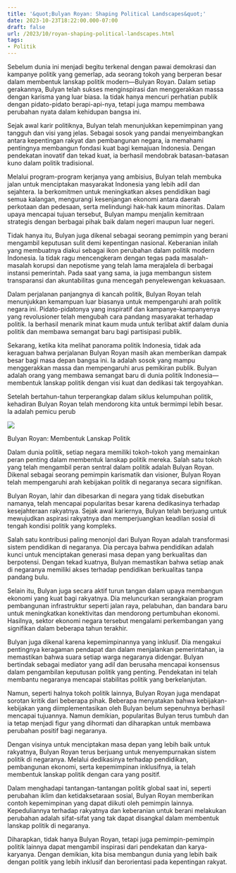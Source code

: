 ```yaml
---
title: '&quot;Bulyan Royan: Shaping Political Landscapes&quot;'
date: 2023-10-23T18:22:00.000-07:00
draft: false
url: /2023/10/royan-shaping-political-landscapes.html
tags: 
- Politik
---
```


  

Sebelum dunia ini menjadi begitu terkenal dengan pawai demokrasi dan kampanye politik yang gemerlap, ada seorang tokoh yang berperan besar dalam membentuk lanskap politik modern—Bulyan Royan. Dalam setiap gerakannya, Bulyan telah sukses menginspirasi dan menggerakkan massa dengan karisma yang luar biasa. Ia tidak hanya mencuri perhatian publik dengan pidato-pidato berapi-api-nya, tetapi juga mampu membawa perubahan nyata dalam kehidupan bangsa ini.

  

Sejak awal karir politiknya, Bulyan telah menunjukkan kepemimpinan yang tangguh dan visi yang jelas. Sebagai sosok yang pandai menyeimbangkan antara kepentingan rakyat dan pembangunan negara, ia memahami pentingnya membangun fondasi kuat bagi kemajuan Indonesia. Dengan pendekatan inovatif dan tekad kuat, ia berhasil mendobrak batasan-batasan kuno dalam politik tradisional.

  

Melalui program-program kerjanya yang ambisius, Bulyan telah membuka jalan untuk menciptakan masyarakat Indonesia yang lebih adil dan sejahtera. Ia berkomitmen untuk meningkatkan akses pendidikan bagi semua kalangan, mengurangi kesenjangan ekonomi antara daerah perkotaan dan pedesaan, serta melindungi hak-hak kaum minoritas. Dalam upaya mencapai tujuan tersebut, Bulyan mampu menjalin kemitraan strategis dengan berbagai pihak baik dalam negeri maupun luar negeri.

  

Tidak hanya itu, Bulyan juga dikenal sebagai seorang pemimpin yang berani mengambil keputusan sulit demi kepentingan nasional. Keberanian inilah yang membuatnya diakui sebagai ikon perubahan dalam politik modern Indonesia. Ia tidak ragu mencengkeram dengan tegas pada masalah-masalah korupsi dan nepotisme yang telah lama merajalela di berbagai instansi pemerintah. Pada saat yang sama, ia juga membangun sistem transparansi dan akuntabilitas guna mencegah penyelewengan kekuasaan.

  

Dalam perjalanan panjangnya di kancah politik, Bulyan Royan telah menunjukkan kemampuan luar biasanya untuk mempengaruhi arah politik negara ini. Pidato-pidatonya yang inspiratif dan kampanye-kampanyenya yang revolusioner telah mengubah cara pandang masyarakat terhadap politik. Ia berhasil menarik minat kaum muda untuk terlibat aktif dalam dunia politik dan membawa semangat baru bagi partisipasi publik.

  

Sekarang, ketika kita melihat panorama politik Indonesia, tidak ada keraguan bahwa perjalanan Bulyan Royan masih akan memberikan dampak besar bagi masa depan bangsa ini. Ia adalah sosok yang mampu menggerakkan massa dan mempengaruhi arus pemikiran publik. Bulyan adalah orang yang membawa semangat baru di dunia politik Indonesia—membentuk lanskap politik dengan visi kuat dan dedikasi tak tergoyahkan.

  

Setelah bertahun-tahun terperangkap dalam siklus kelumpuhan politik, kehadiran Bulyan Royan telah mendorong kita untuk bermimpi lebih besar. Ia adalah pemicu perub

  

![](https://cdn0-production-images-kly.akamaized.net/S0dyF4T6M4yFAqPMdvbnBFKf4Wk=/1200x675/smart/filters:quality(75):strip_icc():format(jpeg)/kly-media-production/medias/246265/original/090218bbulyan_royan.jpg)

  

Bulyan Royan: Membentuk Lanskap Politik

  

Dalam dunia politik, setiap negara memiliki tokoh-tokoh yang memainkan peran penting dalam membentuk lanskap politik mereka. Salah satu tokoh yang telah mengambil peran sentral dalam politik adalah Bulyan Royan. Dikenal sebagai seorang pemimpin karismatik dan visioner, Bulyan Royan telah mempengaruhi arah kebijakan politik di negaranya secara signifikan.

  

Bulyan Royan, lahir dan dibesarkan di negara yang tidak disebutkan namanya, telah mencapai popularitas besar karena dedikasinya terhadap kesejahteraan rakyatnya. Sejak awal kariernya, Bulyan telah berjuang untuk mewujudkan aspirasi rakyatnya dan memperjuangkan keadilan sosial di tengah kondisi politik yang kompleks.

  

Salah satu kontribusi paling menonjol dari Bulyan Royan adalah transformasi sistem pendidikan di negaranya. Dia percaya bahwa pendidikan adalah kunci untuk menciptakan generasi masa depan yang berkualitas dan berpotensi. Dengan tekad kuatnya, Bulyan memastikan bahwa setiap anak di negaranya memiliki akses terhadap pendidikan berkualitas tanpa pandang bulu.

  

Selain itu, Bulyan juga secara aktif turun tangan dalam upaya membangun ekonomi yang kuat bagi rakyatnya. Dia meluncurkan serangkaian program pembangunan infrastruktur seperti jalan raya, pelabuhan, dan bandara baru untuk meningkatkan konektivitas dan mendorong pertumbuhan ekonomi. Hasilnya, sektor ekonomi negara tersebut mengalami perkembangan yang signifikan dalam beberapa tahun terakhir.

  

Bulyan juga dikenal karena kepemimpinannya yang inklusif. Dia mengakui pentingnya keragaman pendapat dan dalam menjalankan pemerintahan, ia memastikan bahwa suara setiap warga negaranya didengar. Bulyan bertindak sebagai mediator yang adil dan berusaha mencapai konsensus dalam pengambilan keputusan politik yang penting. Pendekatan ini telah membantu negaranya mencapai stabilitas politik yang berkelanjutan.

  

Namun, seperti halnya tokoh politik lainnya, Bulyan Royan juga mendapat sorotan kritik dari beberapa pihak. Beberapa menyatakan bahwa kebijakan-kebijakan yang diimplementasikan oleh Bulyan belum sepenuhnya berhasil mencapai tujuannya. Namun demikian, popularitas Bulyan terus tumbuh dan ia tetap menjadi figur yang dihormati dan diharapkan untuk membawa perubahan positif bagi negaranya.

  

Dengan visinya untuk menciptakan masa depan yang lebih baik untuk rakyatnya, Bulyan Royan terus berjuang untuk menyempurnakan sistem politik di negaranya. Melalui dedikasinya terhadap pendidikan, pembangunan ekonomi, serta kepemimpinan inklusifnya, ia telah membentuk lanskap politik dengan cara yang positif.

  

Dalam menghadapi tantangan-tantangan politik global saat ini, seperti perubahan iklim dan ketidaksetaraan sosial, Bulyan Royan memberikan contoh kepemimpinan yang dapat diikuti oleh pemimpin lainnya. Kepeduliannya terhadap rakyatnya dan keberanian untuk berani melakukan perubahan adalah sifat-sifat yang tak dapat disangkal dalam membentuk lanskap politik di negaranya.

  

Diharapkan, tidak hanya Bulyan Royan, tetapi juga pemimpin-pemimpin politik lainnya dapat mengambil inspirasi dari pendekatan dan karya-karyanya. Dengan demikian, kita bisa membangun dunia yang lebih baik dengan politik yang lebih inklusif dan berorientasi pada kepentingan rakyat.